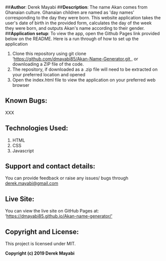 ##**Author**:
Derek Mayabi
##**Description**:
The name Akan comes from Ghanaian culture. Ghanaian children are named as 'day names' corresponding to the day they were born. This website application takes the user's date of birth in the provided form, calculates the day of the week they were born, and outputs Akan's name according to their gender. 
##**Application setup**:
To view the app, open the Github Pages link provided below on the README. Here is a run through of how to set up the application
1.	Clone this repository using git clone ‘https://github.com/dmayabi85/Akan-Name-Generator.git,, or downloading a ZIP file of the code.
2.	The repository, if downloaded as a .zip file will need to be extracted on your preferred location and opened
3.	Open the index.html file to view the application on your preferred web browser
## Known Bugs:
XXX
## Technologies Used:
1.	HTML
2.	CSS
3.	Javascript
## Support and contact details:
You can provide feedback or raise any issues/ bugs through derek.mayabi@gmail.com
## Live Site:
You can view the live site on GitHub Pages at: ‘https://dmayabi85.github.io/Akan-name-generator/’
## Copyright and License:
This project is licensed under MIT.

**Copyright (c) 2019 Derek Mayabi**
